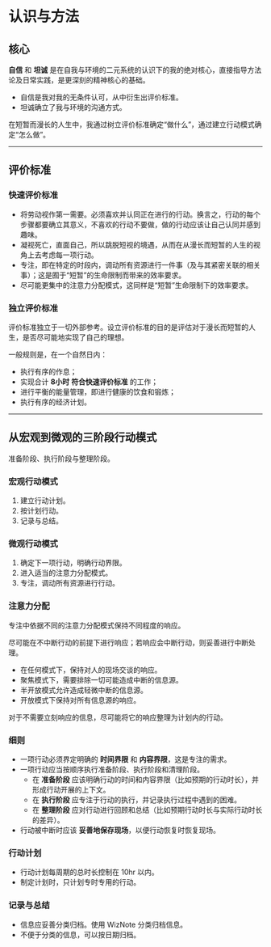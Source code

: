 # 认识与方法

## 核心

**自信** 和 **坦诚** 是在自我与环境的二元系统的认识下的我的绝对核心，直接指导方法论及日常实践，是更深刻的精神核心的基础。

- 自信是我对我的无条件认可，从中衍生出评价标准。
- 坦诚确立了我与环境的沟通方式。

在短暂而漫长的人生中，我通过树立评价标准确定“做什么”，通过建立行动模式确定“怎么做”。

---

## 评价标准

### 快速评价标准

- 将劳动视作第一需要。必须喜欢并认同正在进行的行动。换言之，行动的每个步骤都要确立其意义，不喜欢的行动不要做，做的行动应该让自己认同并感到趣味。
- 凝视死亡，直面自己，所以跳脱短视的境遇，从而在从漫长而短暂的人生的视角上去考虑每一项行动。
- 专注，即在特定的时段内，调动所有资源进行一件事（及与其紧密关联的相关事）；这是囿于“短暂”的生命限制而带来的效率要求。
- 尽可能更集中的注意力分配模式，这同样是“短暂”生命限制下的效率要求。

### 独立评价标准

评价标准独立于一切外部参考。设立评价标准的目的是评估对于漫长而短暂的人生，是否尽可能地实现了自己的理想。

一般规则是，在一个自然日内：

- 执行有序的作息；
- 实现合计 **8小时** **符合快速评价标准** 的工作；
- 进行平衡的能量管理，即进行健康的饮食和锻炼；
- 执行有序的经济计划。

---

## 从宏观到微观的三阶段行动模式

准备阶段、执行阶段与整理阶段。

### 宏观行动模式

1. 建立行动计划。
2. 按计划行动。
3. 记录与总结。

### 微观行动模式

1. 确定下一项行动，明确行动界限。
2. 进入适当的注意力分配模式。
3. 专注，调动所有资源进行行动。

### 注意力分配

专注中依据不同的注意力分配模式保持不同程度的响应。

尽可能在不中断行动的前提下进行响应；若响应会中断行动，则妥善进行中断处理。

- 在任何模式下，保持对人的现场交谈的响应。
- 聚焦模式下，需要排除一切可能造成中断的信息源。
- 半开放模式允许造成轻微中断的信息源。
- 开放模式下保持对所有信息源的响应。

对于不需要立刻响应的信息，尽可能将它的响应整理为计划内的行动。

### 细则

- 一项行动必须界定明确的 **时间界限** 和 **内容界限**，这是专注的需求。
- 一项行动应当按顺序执行准备阶段、执行阶段和清理阶段。
  - 在 **准备阶段** 应该明确行动的时间和内容界限（比如预期的行动时长），并形成行动开展的上下文。
  - 在 **执行阶段** 应专注于行动的执行，并记录执行过程中遇到的困难。
  - 在 **整理阶段** 应对行动进行回顾和总结（比如预期行动时长与实际行动时长的差异）。
- 行动被中断时应该 **妥善地保存现场**，以便行动恢复时恢复现场。

### 行动计划

- 行动计划每周期的总时长控制在 10hr 以内。
- 制定计划时，只计划专时专用的行动。

### 记录与总结

- 信息应妥善分类归档。使用 WizNote 分类归档信息。
- 不便于分类的信息，可以按日期归档。
